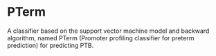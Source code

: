 # PTerm
A classifier based on the support vector machine model and backward algorithm, named PTerm (Promoter profiling classifier for preterm prediction) for predicting PTB.
